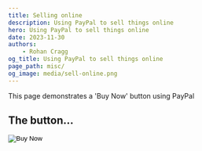 ```yaml
---
title: Selling online
description: Using PayPal to sell things online
hero: Using PayPal to sell things online
date: 2023-11-30
authors:
    - Rohan Cragg
og_title: Using PayPal to sell things online
page_path: misc/
og_image: media/sell-online.png
---
```


This page demonstrates a 'Buy Now' button using PayPal

## The button...

<form action="https://www.paypal.com/cgi-bin/webscr" method="post" target="_top">
  <input type="hidden" name="cmd" value="_s-xclick" />
  <input type="hidden" name="hosted_button_id" value="77PK8YSBLJJKW" />
  <input type="hidden" name="currency_code" value="GBP" />
  <input type="image" src="https://www.paypalobjects.com/en_GB/i/btn/btn_buynowCC_LG.gif" border="0" name="submit" title="PayPal - The safer, easier way to pay online!" alt="Buy Now" />
</form>